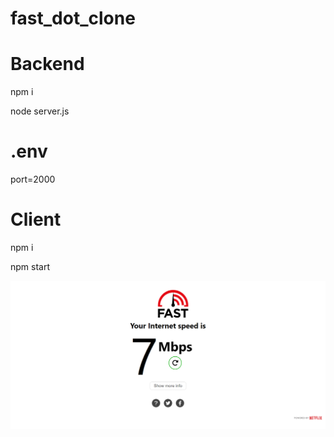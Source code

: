 # fast_dot_clone

# Backend

npm i

node server.js

# .env

port=2000

# Client

npm i

npm start

![Alt text](screen.png)
